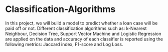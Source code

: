 # Classification-Algorithms
In this project,  we will build a model to predict whether a loan case will be paid off or not. Different classification algorithms such as: k-Nearest Neighbour, Decision Tree, Support Vector Machine and Logistic Regression are applied on the data and accuracy of each classifier is reported using the following metrics: Jaccard index, F1-score and Log Loss.
